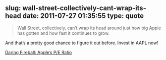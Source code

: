 slug: wall-street-collectively-cant-wrap-its-head
date: 2011-07-27 01:35:55
type: quote
---

> Wall Street, collectively, can’t wrap its head around just how big Apple has gotten and how fast it continues to grow.

And that’s a pretty good chance to figure it out before. Invest in AAPL now!

 [Daring Fireball: Apple’s P/E Ratio](http://daringfireball.net/linked/2011/07/26/richman-pe)
